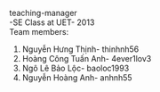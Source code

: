 ﻿teaching-manager <br>
 -SE Class at UET- 2013 <br>
Team members:<br>
1. Nguyễn Hưng Thịnh- thinhnh56<br>
2. Hoàng Công Tuấn Anh- 4ever1lov3<br>
3. Ngô Lê Bảo Lộc- baoloc1993<br>
4. Nguyễn Hoàng Anh- anhnh55<br>
